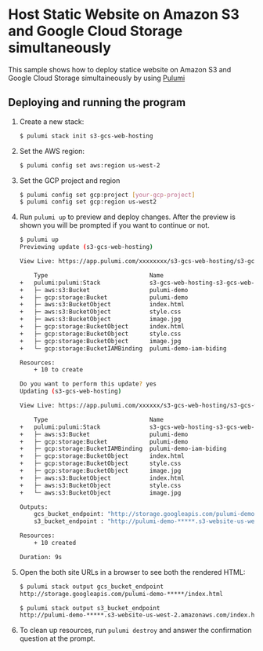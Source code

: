 # Host Static Website on Amazon S3 and Google Cloud Storage simultaneously

This sample shows how to deploy statice website on Amazon S3 and Google Cloud Storage simultaineously by using [Pulumi](https://www.pulumi.com/)

## Deploying and running the program

1. Create a new stack:

    ```bash
    $ pulumi stack init s3-gcs-web-hosting
    ```

1. Set the AWS region:

    ```bash
    $ pulumi config set aws:region us-west-2
    ```

1. Set the GCP project and region

    ```bash
    $ pulumi config set gcp:project [your-gcp-project]
    $ pulumi config set gcp:region us-west2
    ```

1. Run `pulumi up` to preview and deploy changes.  After the preview is shown you will be
    prompted if you want to continue or not.

    ```bash
    $ pulumi up
    Previewing update (s3-gcs-web-hosting)

    View Live: https://app.pulumi.com/xxxxxxxx/s3-gcs-web-hosting/s3-gcs-web-hosting/previews/xxxxxxxxxxxxxxxxxx

        Type                             Name                                   Plan       
    +   pulumi:pulumi:Stack              s3-gcs-web-hosting-s3-gcs-web-hosting  create     
    +   ├─ aws:s3:Bucket                 pulumi-demo                            create     
    +   ├─ gcp:storage:Bucket            pulumi-demo                            create     
    +   ├─ aws:s3:BucketObject           index.html                             create     
    +   ├─ aws:s3:BucketObject           style.css                              create     
    +   ├─ aws:s3:BucketObject           image.jpg                              create     
    +   ├─ gcp:storage:BucketObject      index.html                             create     
    +   ├─ gcp:storage:BucketObject      style.css                              create     
    +   ├─ gcp:storage:BucketObject      image.jpg                              create     
    +   └─ gcp:storage:BucketIAMBinding  pulumi-demo-iam-biding                 create     
    
    Resources:
        + 10 to create

    Do you want to perform this update? yes
    Updating (s3-gcs-web-hosting)

    View Live: https://app.pulumi.com/xxxxxx/s3-gcs-web-hosting/s3-gcs-web-hosting/updates/1

        Type                             Name                                   Status      
    +   pulumi:pulumi:Stack              s3-gcs-web-hosting-s3-gcs-web-hosting  created     
    +   ├─ aws:s3:Bucket                 pulumi-demo                            created     
    +   ├─ gcp:storage:Bucket            pulumi-demo                            created     
    +   ├─ gcp:storage:BucketIAMBinding  pulumi-demo-iam-biding                 created     
    +   ├─ gcp:storage:BucketObject      index.html                             created     
    +   ├─ gcp:storage:BucketObject      style.css                              created     
    +   ├─ gcp:storage:BucketObject      image.jpg                              created     
    +   ├─ aws:s3:BucketObject           index.html                             created     
    +   ├─ aws:s3:BucketObject           style.css                              created     
    +   └─ aws:s3:BucketObject           image.jpg                              created     
    
    Outputs:
        gcs_bucket_endpoint: "http://storage.googleapis.com/pulumi-demo-*****/index.html"
        s3_bucket_endpoint : "http://pulumi-demo-*****.s3-website-us-west-2.amazonaws.com/index.html"

    Resources:
        + 10 created

    Duration: 9s
    ```

1. Open the both site URLs in a browser to see both the rendered HTML:

    ```bash
    $ pulumi stack output gcs_bucket_endpoint
    http://storage.googleapis.com/pulumi-demo-*****/index.html

    $ pulumi stack output s3_bucket_endpoint
    http://pulumi-demo-*****.s3-website-us-west-2.amazonaws.com/index.html
    ```

1. To clean up resources, run `pulumi destroy` and answer the confirmation question at the prompt.